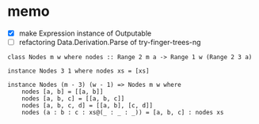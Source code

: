 memo
====

* [x] make Expression instance of Outputable
* [ ] refactoring Data.Derivation.Parse of try-finger-trees-ng

```
class Nodes m w where nodes :: Range 2 m a -> Range 1 w (Range 2 3 a)

instance Nodes 3 1 where nodes xs = [xs]

instance Nodes (m - 3) (w - 1) => Nodes m w where
	nodes [a, b] = [[a, b]]
	nodes [a, b, c] = [[a, b, c]]
	nodes [a, b, c, d] = [[a, b], [c, d]]
	nodes (a : b : c : xs@(_ : _ : _)) = [a, b, c] : nodes xs
```
